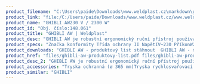 ```yaml
---
product_filename: "C:\Users\paide\Downloads\www.weldplast.cz\markdown\ghibli-aw.md"
product_link: "file:/C:/Users/paide/Downloads/www.weldplast.cz/www.weldplast.cz/ghibli-aw"
product_name: "GHIBLI AW230 V / 2300 W"
product_id: "Obj. číslo:148.061"
product_title: "GHIBLI AW | Weldplast"
product_desc: "GHIBLI AW je robustní ergonomický ruční přístroj používaný na smršťovánípři výrobě kabelů nahřívání a tváření v automobilovém průmyslu svařování přeplátovacích svarů plachet nákladních aut. Skvěle sedí v ruce.Digitální regulace teplotyPětistupňová rebulace objemu vzduchuOvládací jednotka e-DriveSnadno vymutelné a vyčistitelné filtryPraktický stojan součástí dodávky"
product_specs: "Značka konformity Třída ochrany II NapětíV~230 PříkonW2300 FrekvenceHz50 / 60 Průtok vzduchul/min140 - 270 Rozměry (D x Š x V)mm280 x 220 x 90 Hmotnostkg118"
product_downloads: "GHIBLI AW - produktový list stáhnout  GHIBLI AW - manuál CZ_SK stáhnout"
product_href: "files/ghibli-aw-produktovy-list.pdf files/ghibli-aw-produktovy-list.pdf files/ghibli-aw-cz-skcompressed.pdf files/ghibli-aw-cz-skcompressed.pdf"
product_desc_2: "GHIBLI AW je robustní ergonomický ruční přístroj používaný na smršťovánípři výrobě kabelů nahřívání a tváření v automobilovém průmyslu svařování přeplátovacích svarů plachet nákladních aut. Skvěle sedí v ruce.Digitální regulace teplotyPětistupňová rebulace objemu vzduchuOvládací jednotka e-DriveSnadno vymutelné a vyčistitelné filtryPraktický stojan součástí dodávky"
product_accessories: "Tryska ochranná (ø 365 mm)Tryska rychlosvařovací (ø 8 mm)profil drátu ø 5 mm zúžená vyhnutáTryska reflektorová děrovaná (ø 365 mm)ø 65 mm přímáTryska reflektorová děrovaná (ø 8 mm)10 x 12 mm 90° zahnutáTryska přeplátovací (ø 365 mm)40 x 2 mm přímá bez svorekTryska štěrbinová (ø 365 mm)100 x 4 mm přímáZrcadlo svařovací (ø 365 mm)135 mm potažené PTFETryska reflektorová děrovaná (ø 365 mm)ø 65 mm přímá bez svorekTryska reflektorová lžicová (ø 365 mm)25 x 30 mm 90°zahnutá bez svorekTryska reflektorová lžicová (ø 365 mm)25 x 30 mm 90° zahnutáTryska reflektorová děrovaná (ø 365 mm)20 x 35 mm 75° zahnutáTryska reflektorová děrovaná (ø 365 mm)34 x 50 mm 75° zahnutáTryska štěrbinová (ø 365 mm)70 x 4 mm přímáTryska rychlosvařovací (ø 8 mm)pro pásku 12 x 45 mmTryska rychlosvařovací (ø 8 mm)pro pásku 8 x 2 mmTryska s rozstřikem (ø 365 mm)ø 20 mm 58 mm přímáTryska tubulární (ø 365 mm)ø 12 mm 25 x 50 mm 90° zahnutá bez svorekTryska tubulární (ø 365 mm)ø 12 mm 25 x 50 mm 90° zahnutáTryska přeplátovací (ø 365 mm)40 x 2 mm -15° vyhnutáTryska přeplátovací (ø 365 mm)20 x 2 mm 15° vyhnutáTryska stehovací (ø 8 mm)Tryska rychlosvařovací (ø 8 mm)profil drátu Δ 7 mmTryska rychlosvařovací (ø 8 mm)profil drátu Δ 57 mmTryska rychlosvařovací (ø 8 mm)profil drátu ø 5 mmTryska rychlosvařovací (ø 8 mm)profil drátu ø 4 mmTryska rychlosvařovací (ø 8 mm)profil drátu ø 3 mmTryska reflektorová U (ø 365 mm)150 x 26 x 44 mm přímáTryska reflektorová děrovaná (ø 8 mm)ø 13 mm 75° zahnutáTryska tubulární (ø 365 mm)ø 213 mm 58 mm přímáTryska tubulární (ø 365 mm)ø 9 mm 50 mm přímáTryska tubulární (ø 365 mm)ø 25 mm 25 x 95 mm 90° zahnutáTryska přeplátovací (ø 365 mm)20 x 2 mm bez svorekTryska rychlosvařovací (ø 8 mm)profil drátu ø 5 mm zúženáTryska rychlosvařovací (ø 8 mm)profil drátu ø 3 mm zúženáTryska rychlosvařovací (ø 8 mm)profil drátu ø 3 mm zúžená GHIBLI"
product_similar: "GHIBLI"
---
```

